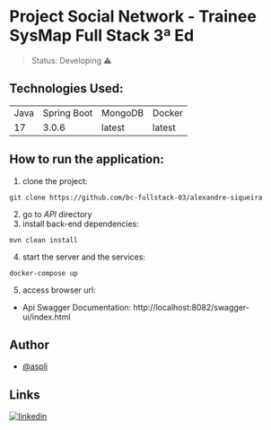 <h1>Project Social Network - Trainee SysMap Full Stack 3ª Ed </h1>

> Status: Developing ⚠️

## Technologies Used:

<table>
  <tr>
    <td>Java</td>
    <td>Spring Boot</td>
    <td>MongoDB</td>
    <td>Docker</td>
  </tr>
  <tr>
    <td>17</td>
    <td>3.0.6</td>
    <td>latest</td>
    <td>latest</td>
  </tr>
</table>

## How to run the application:

1) clone the project:
```
git clone https://github.com/bc-fullstack-03/alexandre-siqueira
```
2) go to *API* directory 
3) install back-end dependencies:
```
mvn clean install
```
4) start the server and the services:
```
docker-compose up
```

5) access browser url:
- Api Swagger Documentation: http://localhost:8082/swagger-ui/index.html

## Author

- [@aspli](https://github.com/aspli)


## Links
[![linkedin](https://img.shields.io/badge/linkedin-0A66C2?style=for-the-badge&logo=linkedin&logoColor=white)](https://www.linkedin.com/in/aspli/)
